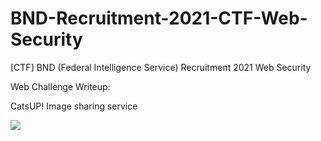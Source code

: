 # BND-Recruitment-2021-CTF-Web-Security

[CTF] BND (Federal Intelligence Service) Recruitment 2021 Web Security

Web Challenge Writeup:

CatsUP! Image sharing service

<img src="https://github.com/DejanJS/BND-Recruitment-2021-CTF-Web-Security/blob/main/bnd_logo.png?raw=true"/>
